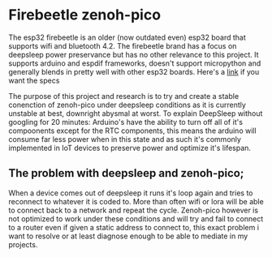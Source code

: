 # Firebeetle zenoh-pico

The esp32 firebeetle is an older (now outdated even) esp32 board that supports wifi and bluetooth 4.2. The firebeetle brand has a focus on deepsleep power preservance but has no other relevance to this project. It supports arduino and espdif frameworks, doesn't support micropython and generally blends in pretty well with other esp32 boards. Here's a [link](https://www.dfrobot.com/product-1590.html) if you want the specs

The purpose of this project and research is to try and create a stable conenction of zenoh-pico under deepsleep conditions as it is currently unstable at best, downright abysmal at worst. To explain DeepSleep without googling for 20 minutes: Arduino's have the ability to turn off all of it's compoonents except for the RTC components, this means the arduino will consume far less power when in this state and as such it's commonly implemented in IoT devices to preserve power and optimize it's lifespan.

## The problem with deepsleep and zenoh-pico;

When a device comes out of deepsleep it runs it's loop again and tries to reconnect to whatever it is coded to. More than often wifi or lora will be able to connect back to a network and repeat the cycle. Zenoh-pico however is not optimized to work under these conditions and will try and fail to connect to a router even if given a static address to connect to, this exact problem i want to resolve or at least diagnose enough to be able to mediate in my projects.